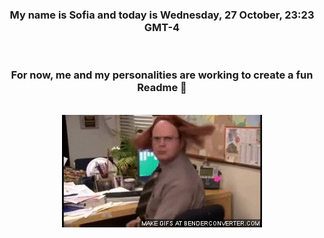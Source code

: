 


<div align="center">
<h3 >My name is Sofia and today is Wednesday, 27 October, 23:23 GMT-4</h3><br>
<h3 >For now, me and my personalities are working to create a fun Readme 👋
</h3><br>
<img src='img/dwight.gif' alt='working...'/>
</div>
